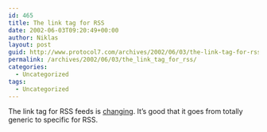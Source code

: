 ```yaml
---
id: 465
title: The link tag for RSS
date: 2002-06-03T09:20:49+00:00
author: Niklas
layout: post
guid: http://www.protocol7.com/archives/2002/06/03/the-link-tag-for-rss/
permalink: /archives/2002/06/03/the_link_tag_for_rss/
categories:
  - Uncategorized
tags:
  - Uncategorized
---
```

<div class='microid-a96e68f3ac776e044f11d6628460b402d0a01869'>
  <p>
    The link tag for RSS feeds is <a href="http://diveintomark.org/archives/2002/06/02.html#important_change_to_the_link_tag">changing</a>. It&#8217;s good that it goes from totally generic to specific for RSS.
  </p>
</div>